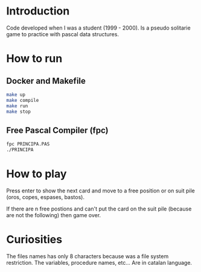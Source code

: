 # Introduction
Code developed when I was a student (1999 - 2000). Is a pseudo solitarie game to practice with pascal data structures.

# How to run

## Docker and Makefile

```bash
make up
make compile
make run
make stop
```

## Free Pascal Compiler (fpc)

```bash
fpc PRINCIPA.PAS
./PRINCIPA
```

# How to play

Press enter to show the next card and move to a free position or on suit pile (oros, copes, espases, bastos).

If there are n free postions and can't put the card on the suit pile (because are not the following) then game over.

# Curiosities

The files names has only 8 characters because was a file system restriction.
The variables, procedure names, etc... Are in catalan language.